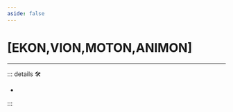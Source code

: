 ```yaml
---
aside: false
---
```

# <py>[EKON,VION,MOTON,ANIMON]</py>

---

<!-- =================================================== -->
<!-- =================================================== -->
<!-- =================================================== -->
<!-- =================================================== -->
<!-- =================================================== -->
::: details 🛠

-

:::
